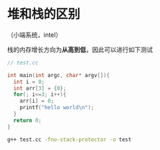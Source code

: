 # 堆和栈的区别

（小端系统，intel）

栈的内存增长方向为**从高到低**，因此可以进行如下测试

```c++
// test.cc

int main(int argc, char* argv[]){
  int i = 0;
  int arr[3] = {0};
  for(; i<=3; i++){
    arr[i] = 0;
    printf("hello world\n");
  }
  return 0;
}
```



```bash
g++ test.cc -fno-stack-protector -o test
```

